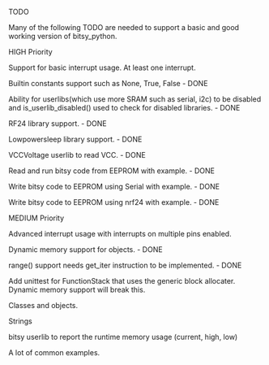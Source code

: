 TODO

Many of the following TODO are needed to support a basic and good working version of bitsy_python.


HIGH Priority

Support for basic interrupt usage. At least one interrupt.

Builtin constants support such as None, True, False - DONE

Ability for userlibs(which use more SRAM such as serial, i2c) to be disabled and is_userlib_disabled() used to check for disabled libraries.  - DONE

RF24 library support.  - DONE

Lowpowersleep library support.  - DONE

VCCVoltage userlib to read VCC. - DONE

Read and run bitsy code from EEPROM with example.  - DONE

Write bitsy code to EEPROM using Serial with example. - DONE

Write bitsy code to EEPROM using nrf24 with example.  - DONE




MEDIUM Priority

Advanced interrupt usage with interrupts on multiple pins enabled.

Dynamic memory support for objects. - DONE

range() support needs get_iter instruction to be implemented. - DONE

Add unittest for FunctionStack that uses the generic block allocater. Dynamic memory support will break this.

Classes and objects.

Strings

bitsy userlib to report the runtime memory usage (current, high, low)

A lot of common examples.
